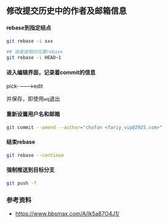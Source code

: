 

## 修改提交历史中的作者及邮箱信息


#### rebase到指定结点

```bash
git rebase -i xxx

## 或者按相对位置rebase
git rebase -i HEAD~1

```


#### 进入编辑界面，记录着commit的信息

pick---->edit

并保存，即使用`wq`退出


#### 重新设置用户名和邮箱

```bash
git commit --amend --author="chufan <fariy_vip@2925.com>"
```

#### 结束rebase

```bash
git rebase --continue
```

#### 强制推送到目标分支

```bash
git push -f
```

### 参考资料

- https://www.bbsmax.com/A/lk5a87O4J1/